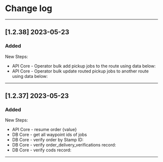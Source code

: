 # Change log

<hr>

## [1.2.38] 2023-05-23

### Added

New Steps:

- API Core - Operator bulk add pickup jobs to the route using data below:
- API Core - Operator bulk update routed pickup jobs to another route using data below:

<hr>

## [1.2.37] 2023-05-23

### Added

New Steps:

- API Core - resume order {value}
- DB Core - get all waypoint ids of jobs
- DB Core - verify order by Stamp ID:
- DB Core - verify order_delivery_verifications record:
- DB Core - verify cods record:

<hr>